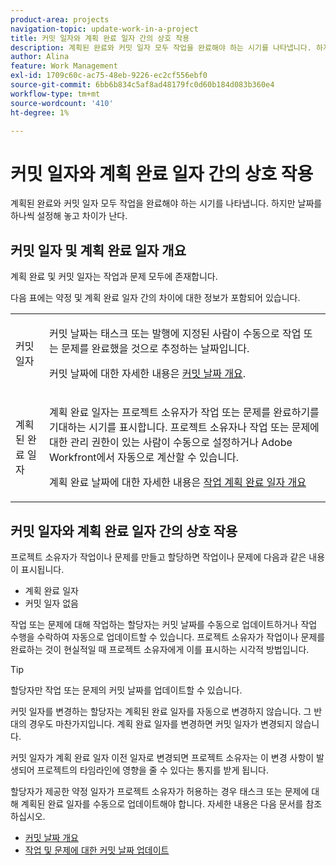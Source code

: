 ```yaml
---
product-area: projects
navigation-topic: update-work-in-a-project
title: 커밋 일자와 계획 완료 일자 간의 상호 작용
description: 계획된 완료와 커밋 일자 모두 작업을 완료해야 하는 시기를 나타냅니다. 하지만 날짜를 하나씩 설정해 놓고 차이가 난다.
author: Alina
feature: Work Management
exl-id: 1709c60c-ac75-48eb-9226-ec2cf556ebf0
source-git-commit: 6bb6b834c5af8ad48179fc0d60b184d083b360e4
workflow-type: tm+mt
source-wordcount: '410'
ht-degree: 1%

---
```


# 커밋 일자와 계획 완료 일자 간의 상호 작용

<!--
this article has mostly information that is repeated from the articles linked from here. I left it in here for searchability's sake.
-->

계획된 완료와 커밋 일자 모두 작업을 완료해야 하는 시기를 나타냅니다. 하지만 날짜를 하나씩 설정해 놓고 차이가 난다.

## 커밋 일자 및 계획 완료 일자 개요

계획 완료 및 커밋 일자는 작업과 문제 모두에 존재합니다.

다음 표에는 약정 및 계획 완료 일자 간의 차이에 대한 정보가 포함되어 있습니다.

<table style="table-layout:auto"> 
 <col> 
 <col> 
 <tbody> 
  <tr> 
   <td role="rowheader">커밋 일자</td> 
   <td> <p>커밋 날짜는 태스크 또는 발행에 지정된 사람이 수동으로 작업 또는 문제를 완료했을 것으로 추정하는 날짜입니다.</p> <p>커밋 날짜에 대한 자세한 내용은 <a href="../../../manage-work/projects/updating-work-in-a-project/overview-of-commit-dates.md" class="MCXref xref">커밋 날짜 개요</a>.</p> </td> 
  </tr> 
  <tr> 
   <td role="rowheader">계획된 완료 일자</td> 
   <td> <p>계획 완료 일자는 프로젝트 소유자가 작업 또는 문제를 완료하기를 기대하는 시기를 표시합니다. 프로젝트 소유자나 작업 또는 문제에 대한 관리 권한이 있는 사람이 수동으로 설정하거나 Adobe Workfront에서 자동으로 계산할 수 있습니다.</p> <p>계획 완료 날짜에 대한 자세한 내용은 <a href="../../../manage-work/tasks/task-information/task-planned-completion-date.md" class="MCXref xref">작업 계획 완료 일자 개요</a></p> </td> 
  </tr> 
 </tbody> 
</table>

## 커밋 일자와 계획 완료 일자 간의 상호 작용

프로젝트 소유자가 작업이나 문제를 만들고 할당하면 작업이나 문제에 다음과 같은 내용이 표시됩니다.

* 계획 완료 일자
* 커밋 일자 없음

작업 또는 문제에 대해 작업하는 할당자는 커밋 날짜를 수동으로 업데이트하거나 작업 수행을 수락하여 자동으로 업데이트할 수 있습니다. 프로젝트 소유자가 작업이나 문제를 완료하는 것이 현실적일 때 프로젝트 소유자에게 이를 표시하는 시각적 방법입니다.

>[!TIP]
>
>할당자만 작업 또는 문제의 커밋 날짜를 업데이트할 수 있습니다.

커밋 일자를 변경하는 할당자는 계획된 완료 일자를 자동으로 변경하지 않습니다. 그 반대의 경우도 마찬가지입니다. 계획 완료 일자를 변경하면 커밋 일자가 변경되지 않습니다.

커밋 일자가 계획 완료 일자 이전 일자로 변경되면 프로젝트 소유자는 이 변경 사항이 발생되어 프로젝트의 타임라인에 영향을 줄 수 있다는 통지를 받게 됩니다.

할당자가 제공한 약정 일자가 프로젝트 소유자가 허용하는 경우 태스크 또는 문제에 대해 계획된 완료 일자를 수동으로 업데이트해야 합니다. 자세한 내용은 다음 문서를 참조하십시오.

* [커밋 날짜 개요](../../../manage-work/projects/updating-work-in-a-project/overview-of-commit-dates.md)
* [작업 및 문제에 대한 커밋 날짜 업데이트](../../../manage-work/projects/updating-work-in-a-project/update-commit-date-on-tasks-and-issues.md)

